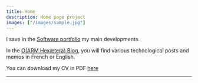 ```yaml
---
title: Home
description: Home page project
images: ["/images/sample.jpg"]
---
```


I save in the [Software portfolio](/portfolio "Software portfolio") my main developments. 

In the [O(ARM Hexætera) Blog](/post "O(ARM Hex æ Tera) Blog"), you will find various technological posts and memos in French or English.

 

You can download my CV in PDF [here](sebastien_campion_resume.pdf)


------------------------------------------------------------------------------------------------------------------------




<!---
 #[Get to know me better](/about "Get to know me better")
-->
